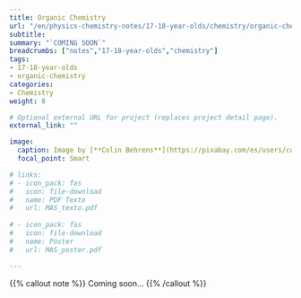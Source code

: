 ```yaml
---
title: Organic Chemistry
url: "/en/physics-chemistry-notes/17-18-year-olds/chemistry/organic-chemistry"
subtitle: 
summary: "`COMING SOON`"
breadcrumbs: ["notes","17-18-year-olds","chemistry"]
tags:
- 17-18-year-olds
- organic-chemistry
categories:
- Chemistry
weight: 8

# Optional external URL for project (replaces project detail page).
external_link: ""

image:
  caption: Image by [**Colin Behrens**](https://pixabay.com/es/users/colin00b-346653/) on [Pixabay](https://pixabay.com/es/)
  focal_point: Smart

# links:
# - icon_pack: fas
#   icon: file-download
#   name: PDF Texto
#   url: MAS_texto.pdf
  
# - icon_pack: fas
#   icon: file-download
#   name: Póster
#   url: MAS_poster.pdf

---
```


{{% callout note %}}
Coming soon...
{{% /callout %}}
